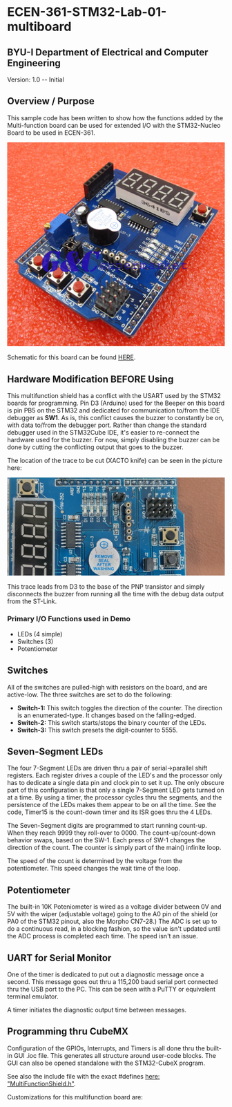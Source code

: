 # ECEN-361-STM32-Lab-01-multiboard
## BYU-I  Department of Electrical and Computer Engineering
   Version: 1.0 -- Initial
## Overview / Purpose
This sample code has been written to show how the functions added by the Multi-function board can be used for extended I/O with the STM32-Nucleo Board to be used in ECEN-361.

<img title="Multifunction Board" alt="Alt text" src="/Documentation/multifunction_shield-l1600.jpg">

Schematic for this board can be found [HERE](/Documentation/multifunction_sheild_schematics.pdf).

## Hardware Modification **BEFORE** Using
This multifunction shield has a conflict with the USART used by the STM32 boards for programming.  Pin D3 (Arduino) used for the Beeper on this board is pin PB5 on the STM32 and dedicated for communication to/from the IDE debugger as **SW1**.  As is, this conflict causes the buzzer to constantly be on, with data to/from the debugger port.  Rather than change the standard debugger used in the STM32Cube IDE, it's easier to re-connect the hardware used for the buzzer.  For now, simply disabling the buzzer can be done by cutting the conflicting output that goes to the buzzer. 

The location of the trace to be cut (XACTO knife) can be seen in the picture here:

<img title="Multifunction Board Trace Cut" alt="Alt text" src="/Documentation/20230813_trace-cut.jpg">

This trace leads from D3 to the base of the PNP transistor and simply disconnects the buzzer from running all the time with the debug data output from the ST-Link.

### Primary I/O Functions used in Demo
* LEDs (4 simple)
* Switches (3)
* Potentiometer


## Switches
 All of the switches are pulled-high with resistors on the board, and are active-low.  The three switches are set to do the following:
* **Switch-1:**
This switch toggles the direction of the counter.  The direction is an enumerated-type.  It changes based on the falling-edged.
* **Switch-2:**
This switch starts/stops the binary counter of the LEDs.
* **Switch-3:**
This switch presets the digit-counter to 5555.



## Seven-Segment LEDs
The four 7-Segment LEDs are driven thru a pair of serial->parallel shift registers.  Each register drives a couple of the LED's and the processor only has to dedicate a single data pin and clock pin to set it up.  The only obscure part of this configuration is that only a single 7-Segment LED gets turned on at a time.  By using a timer, the processor cycles thru the segments, and the persistence of the LEDs makes them appear to be on all the time.  See the code, Timer15 is the count-down timer and its ISR goes thru the 4 LEDs.

The Seven-Segment digits are programmed to start running count-up.  When they reach 9999 they roll-over to 0000.  The count-up/count-down behavior swaps, based on the SW-1.   Each press of SW-1 changes the direction of the count.  The counter is simply part of the main() infinite loop.

The speed of the count is determined by the voltage from the potentiometer.  This speed changes the wait time of the loop.  

## Potentiometer
The built-in 10K Poteniometer is wired as a voltage divider between 0V and 5V with the wiper (adjustable voltage) going to the A0 pin of the shield (or PA0 of the STM32 pinout, also the Morpho CN7-28.)  The ADC is set up to do a continuous read, in a blocking fashion, so the value isn't updated until the ADC process is completed each time.  The speed isn't an issue.

## UART for Serial Monitor
One of the timer is dedicated to put out a diagnostic message once a second.  This message goes out thru a 115,200 baud serial port connected thru the USB port to the PC.  This can be seen with a PuTTY or equivalent terminal emulator.

A timer initiates the diagnostic output time between messages.

## Programming thru CubeMX
Configuration of the GPIOs, Interrupts, and Timers is all done thru the built-in GUI .ioc file.  This generates all structure around user-code blocks.  The GUI can also be opened standalone with the STM32-CubeX program.

See also the include file with the exact #defines [here: "MultiFunctionShield.h"](/Core/Inc/MultiFunctionShield.h). 

Customizations for this multifunction board are:




<!-- >: /* is this a comment */ -->
